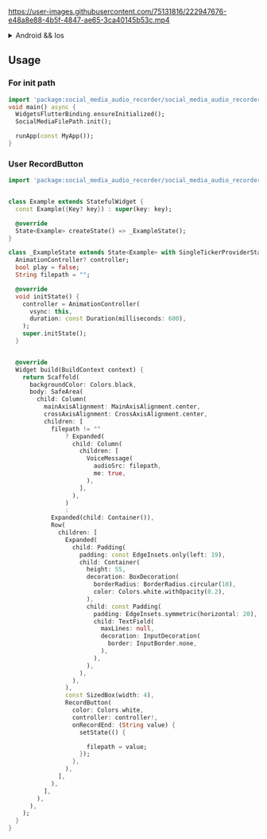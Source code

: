 



https://user-images.githubusercontent.com/75131816/222947676-e48a8e88-4b5f-4847-ae65-3ca40145b53c.mp4



<details>
<summary>Android && Ios</summary>



1. For Permission Handle:
  
  <a href="https://pub.dev/packages/permission_handler" target="_blank">Follow this</a>
  
  

2. For Record Permission:
  
  <a href="https://pub.dev/packages/record" target="_blank">Follow this</a>
  
  
3. For Vibrate Permission:
  
  <a href="https://pub.dev/packages/flutter_vibrate" target="_blank">Follow this</a>


</details>

## Usage

### For init path

```dart
import 'package:social_media_audio_recorder/social_media_audio_recorder.dart';
void main() async {
  WidgetsFlutterBinding.ensureInitialized();
  SocialMediaFilePath.init();

  runApp(const MyApp());
}

```

### User RecordButton


```dart
import 'package:social_media_audio_recorder/social_media_audio_recorder.dart';


class Example extends StatefulWidget {
  const Example({Key? key}) : super(key: key);

  @override
  State<Example> createState() => _ExampleState();
}

class _ExampleState extends State<Example> with SingleTickerProviderStateMixin {
  AnimationController? controller;
  bool play = false;
  String filepath = "";

  @override
  void initState() {
    controller = AnimationController(
      vsync: this,
      duration: const Duration(milliseconds: 600),
    );
    super.initState();
  }


  @override
  Widget build(BuildContext context) {
    return Scaffold(
      backgroundColor: Colors.black,
      body: SafeArea(
        child: Column(
          mainAxisAlignment: MainAxisAlignment.center,
          crossAxisAlignment: CrossAxisAlignment.center,
          children: [
            filepath != ""
                ? Expanded(
                  child: Column(
                    children: [
                      VoiceMessage(
                        audioSrc: filepath,
                        me: true,
                      ),
                    ],
                  ),
                )
                :
            Expanded(child: Container()),
            Row(
              children: [
                Expanded(
                  child: Padding(
                    padding: const EdgeInsets.only(left: 19),
                    child: Container(
                      height: 55,
                      decoration: BoxDecoration(
                        borderRadius: BorderRadius.circular(10),
                        color: Colors.white.withOpacity(0.2),
                      ),
                      child: const Padding(
                        padding: EdgeInsets.symmetric(horizontal: 20),
                        child: TextField(
                          maxLines: null,
                          decoration: InputDecoration(
                            border: InputBorder.none,
                          ),
                        ),
                      ),
                    ),
                  ),
                ),
                const SizedBox(width: 4),
                RecordButton(
                  color: Colors.white,
                  controller: controller!,
                  onRecordEnd: (String value) {
                    setState(() {

                      filepath = value;
                    });
                  },
                ),
              ],
            ),
          ],
        ),
      ),
    );
  }
}

```


